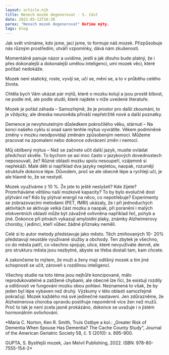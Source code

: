 ```yaml
---
layout: article.njk
title: Nenech mozek degenerovat - 5. část
date: 2022-05-12T16:30
perex: "Nenech mozek degenerovat" Boříme mýty.
tags: blog
---
```

Jak svět vnímáme, kdo jsme, jací jsme, to formuje náš mozek. Přizpůsobuje nás různým prostředím, utváří vzpomínky, dává nám zkušenosti.

Momentálně panuje názor a uvidíme, jestli a jak dlouho bude platný, že i přes dokonalejší a dokonalejší umělou inteligenci, umí mozek věci, které počítač nedokáže.

Mozek není statický, roste, vyvíjí se, učí se, mění se, a to v průběhu celého života.

Chtěla bych Vám ukázat pár mýtů, které o mozku kolují a jsou prostě blbost, ne podle mě, ale podle studií, které najdete v níže uvedené literatuře.

Mozek je pořád záhada – Samozřejmě, že je prostor pro další zkoumání, to je vždycky, ale dneska neurověda přináší nepřetržitě nové a další poznatky.

Demence je nevyhnutelným důsledkem pokročilého věku, stárnutí – Na konci našeho cyklu si snad sami tenhle mýtus vyvrátíte. Věkem podmíněné změny v mozku neodpovídají změnám způsobeným nemocí. Můžeme pracovat na zpomalení nebo dokonce odvrácení změn i nemoci.

Můj oblíbený mýtus – Než se začnete učit další jazyk, musíte ovládat předchozí skvěle. To bychom se asi moc často v jazykových dovednostech neposouvali, že? Různé oblasti mozku spolu nesoupeří, vzájemně si nepřekáží. Malé děti si například dva jazyky nepletou, naopak, rozumějí struktuře dokonce lépe. Důvodem, proč se ale obecně lépe a rychleji učí, je ale hlavně to, že se nestydí.

Mozek využíváme z 10 %. Že jste to ještě neslyšeli? Kde žijete? Promrháváme většinu naší mozkové kapacity? To by bylo evolučně dost plýtvání ne? Kdo by plýtval energií na něco, co nepotřebuje? Experimenty se zobrazovacími metodami (PET, fMRI) ukázaly, že i při jednoduchých aktivitách se aktivuje velká část mozku a naopak, při poranění i malých elokventních oblastí může být závažně ovlivněna například řeč, pohyb a jiné. Dokonce při pitvách vykazují amyloidní plaky, známky Alzheimerovy choroby, i jedinci, kteří vůbec žádné příznaky neměli.

Celé si to autor metody představuje jako město. Těch zmiňovaných  10- 20% představují neustále využívané služby a obchody. Ten zbytek je všechno, co do města patří, co všechno spojuje, ulice, které nevyužíváte denně, ale pro strukturu města jsou nezbytné, abyste se třeba dostali tam, kam chcete.

A zakončeme to mýtem, že muži a ženy mají odlišný mozek a tím jiné schopnosti se učit, zároveň s rozdílnou inteligencí.

Všechny studie na toto téma jsou nejhůře koncipované, málo reprodukovatelné a zatížené chybami, ale obecně lze říci, že existují rozdíly a odlišnosti ve fungování mozku obou pohlaví. Neznamená to však, že by jeden byl lépe vybaven než druhý. Výzkumy v této oblasti samozřejmě pokračují. Mozek každého má své jedinečné nastavení. Jen zdůrazněme, že Alzheimerova choroba opravdu postihuje nepoměrně více žen než mužů. Proč to tak je není zcela jasně prokázáno, dokonce se uvažuje i o jistém hormonálním ovlivňování.

*Maria C. Norton, Ken R. Smith, Truls Ostbye a kol.: „Greater Risk of Dementia When Spouse Has Dementia? The Cache County Study“, Journal of the American Geriatric Society 58, č. 5 (2010): s. 895–900.

GUPTA, S. Bystřejší mozek, Jan Melvil Publishing, 2022.  ISBN: 978-80-7555-154-2*